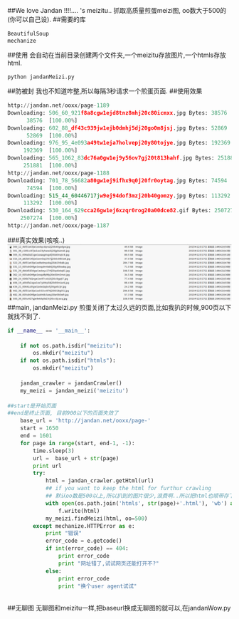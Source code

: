 ##We love Jandan !!!!.... 's meizitu..
抓取高质量煎蛋meizi图, oo数大于500的(你可以自己设).
##需要的库
```
BeautifulSoup
mechanize
```
##使用
会自动在当前目录创建两个文件夹,一个meizitu存放图片,一个htmls存放html.
```
python jandanMeizi.py
```
##防被封
我也不知道咋整,所以每隔3秒请求一个煎蛋页面.
##使用效果
```python
http://jandan.net/ooxx/page-1189
Downloading: 506_60_921f8a8cgw1ejd8tnz8mhj20c80icmxx.jpg Bytes: 38576
      38576  [100.00%]
Downloading: 602_88_df43c939jw1ejb0dmhj5dj20go0m8jsj.jpg Bytes: 52869
      52869  [100.00%]
Downloading: 976_95_4e093a49tw1eja7holvepj20y80tojye.jpg Bytes: 192369
     192369  [100.00%]
Downloading: 565_1062_83dc76a0gw1ej9y56ov7gj20t813hahf.jpg Bytes: 251881
     251881  [100.00%]
http://jandan.net/ooxx/page-1188
Downloading: 701_78_56682a80gw1ej9ifhx9q0j20fr0oytag.jpg Bytes: 74594
      74594  [100.00%]
Downloading: 515_44_60446717jw9ej94dof3mzj20b40gomzy.jpg Bytes: 113292
     113292  [100.00%]
Downloading: 530_164_629cca26gw1ej6xzqr0rog20a00dce82.gif Bytes: 2507274
    2507274  [100.00%]
http://jandan.net/ooxx/page-1187
```
###真实效果(咳咳..)
![](yougotit.png)
##main, jandanMeizi.py
煎蛋关闭了太过久远的页面,比如我扒的时候,900页以下就找不到了.
```python
if __name__ == '__main__':
    
    if not os.path.isdir("meizitu"):
        os.mkdir("meizitu")    
    if not os.path.isdir("htmls"):
        os.mkdir("meizitu") 
        
    jandan_crawler = jandanCrawler()        
    my_meizi = jandan_meizi('meizitu')

##start是开始页面
##end是终止页面, 目前900以下的页面失效了
    base_url = 'http://jandan.net/ooxx/page-'
    start = 1650
    end = 1601
    for page in range(start, end-1, -1):
        time.sleep(3)    
        url =  base_url + str(page)
        print url
        try:
            html = jandan_crawler.getHtml(url)
            ## if you want to keep the html for furthur crawling
            ## 默认oo数是500以上,所以扒到的图片很少,浪费啊..所以把html也顺带存下载,丧心病狂的你可以再次抓取..
            with open(os.path.join('htmls', str(page)+'.html'), 'wb') as f:
                f.write(html)
            my_meizi.findMeizi(html, oo=500)                
        except mechanize.HTTPError as e:
            print "错误"
            error_code = e.getcode()
            if int(error_code) == 404:
                print error_code
                print "网址错了,试试网页还能打开不?"
            else:
                print error_code
                print "换个user agent试试"
        

```
##无聊图
无聊图和meizitu一样,把baseurl换成无聊图的就可以,在jandanWow.py